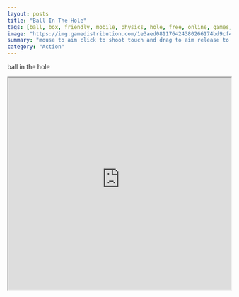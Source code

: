 ```yaml
---
layout: posts
title: "Ball In The Hole"
tags: [ball, box, friendly, mobile, physics, hole, free, online, games, oyna, game, free, games, play, play, games]
image: "https://img.gamedistribution.com/1e3aed081176424380266174bd9cf478.jpg"
summary: "mouse to aim click to shoot touch and drag to aim release to shoot  free online games oyna game free games play play games"
category: "Action"
---
```


ball in the hole

<iframe width="100%" height="480px;" src="https://html5.gamedistribution.com/1e3aed081176424380266174bd9cf478/"></iframe>